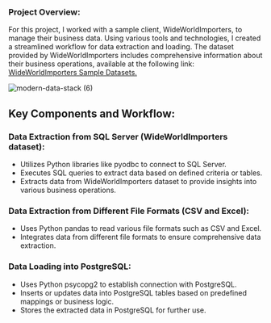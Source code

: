 ### Project Overview:

For this project, I worked with a sample client, WideWorldImporters, to manage their business data. Using various tools and technologies, I created a streamlined workflow for data extraction and loading. The dataset provided by WideWorldImporters includes comprehensive information about their business operations, available at the following link: [WideWorldImporters Sample Datasets.](https://github.com/Microsoft/sql-server-samples/releases/tag/wide-world-importers-v1.0)

![modern-data-stack (6)](https://github.com/dbtrick/Extract-Load_Python/assets/172040645/fdfe9ef8-4a72-418d-9889-8ce82a5100be)
## Key Components and Workflow:
### Data Extraction from SQL Server (WideWorldImporters dataset):
- Utilizes Python libraries like pyodbc to connect to SQL Server.
- Executes SQL queries to extract data based on defined criteria or tables.
- Extracts data from WideWorldImporters dataset to provide insights into various business operations.

### Data Extraction from Different File Formats (CSV and Excel):
- Uses Python pandas to read various file formats such as CSV and Excel.
- Integrates data from different file formats to ensure comprehensive data extraction.

### Data Loading into PostgreSQL:
- Uses Python psycopg2 to establish connection with PostgreSQL.
- Inserts or updates data into PostgreSQL tables based on predefined mappings or business logic.
- Stores the extracted data in PostgreSQL for further use.
